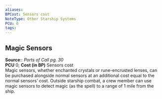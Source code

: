 ```yaml
---
aliases: 
BPCost: Sensors cost
NoteType: Other Starship Systems
PCU: 0
tags: 
---
```


## Magic Sensors

**Source**:: _Ports of Call pg. 30_  
**PCU** 0; **Cost (in BP)** Sensors cost  
Magic sensors, whether enchanted crystals or rune-encrusted lenses, can be purchased alongside normal sensors at an additional cost equal to the normal sensors’ cost. Outside starship combat, a crew member can use magic sensors to detect magic (as the spell) to a range of 1 mile from the ship.
